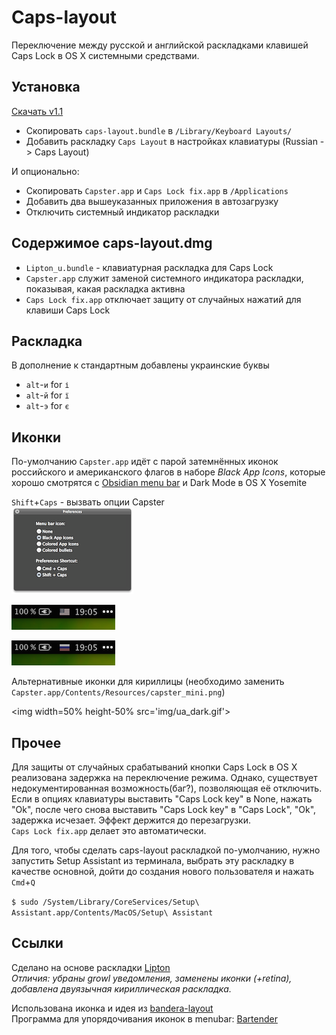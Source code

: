 Caps-layout
===========

Переключение между русской и английской раскладками клавишей Caps Lock в OS X системными средствами.

## Установка

[Скачать v1.1](https://github.com/falcn/Caps-layout/releases/download/v1.1/caps-layout.dmg)

* Скопировать `caps-layout.bundle` в `/Library/Keyboard Layouts/`
* Добавить раскладку `Caps Layout` в настройках клавиатуры (Russian -> Caps Layout) 

И опционально: 

* Скопировать `Capster.app` и `Caps Lock fix.app` в `/Applications`
* Добавить два вышеуказанных приложения в автозагрузку
* Отключить системный индикатор раскладки

## Содержимое caps-layout.dmg

* `Lipton_u.bundle` - клавиатурная раскладка для Caps Lock
* `Capster.app` служит заменой системного индикатора раскладки, показывая, какая раскладка активна
* `Caps Lock fix.app` отключает защиту от случайных нажатий для клавиши Caps Lock


## Раскладка

В дополнение к стандартным добавлены украинские буквы

* `alt`-`и` for `і`
* `alt`-`й` for `ї`
* `alt`-`э` for `є`

## Иконки

По-умолчанию `Capster.app` идёт с парой затемнённых иконок российского и американского флагов в наборе _Black App Icons_, которые хорошо смотрятся с 
[Obsidian menu bar](http://www.obsidianmenubar.com) и Dark Mode в OS X Yosemite 

`Shift`+`Caps` - вызвать опции Capster  
![Capster settings](img/capster_settings2.png)

![us](img/us.png)  

![ru](img/ru.png)  

Альтернативные иконки для кириллицы (необходимо заменить `Capster.app/Contents/Resources/capster_mini.png`)

<img width=50% height-50% src='img/ua_dark.gif'>


## Прочее

Для защиты от случайных срабатываний кнопки Caps Lock в OS X реализована задержка на переключение режима.
Однако, существует недокументированная возможность(баг?), позволяющая её отключить.
Если в опциях клавиатуры выставить "Caps Lock key" в None, нажать "Ok", после чего снова выставить "Caps Lock key" в "Caps Lock", "Ok", задержка исчезает. Эффект держится до перезагрузки.  
`Caps Lock fix.app` делает это автоматически.

Для того, чтобы сделать caps-layout раскладкой по-умолчанию, нужно запустить Setup Assistant из терминала, выбрать эту раскладку в качестве основной, дойти до создания нового пользователя и нажать `Cmd`+`Q` 

`$ sudo /System/Library/CoreServices/Setup\ Assistant.app/Contents/MacOS/Setup\ Assistant`


## Ссылки

Сделано на основе раскладки [Lipton](http://azaitsev.com/avt/caps_switch_macos.html)  
*Отличия: убраны growl уведомления, заменены иконки (+retina), добавлена двуязычная кириллическая раскладка.*

Использована иконка и идея из [bandera-layout](https://github.com/muromec/bandera-layout)  
Программа для упорядочивания иконок в menubar: [Bartender](http://www.macbartender.com)
